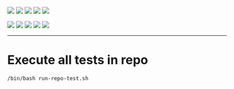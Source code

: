 ![](https://img.shields.io/badge/language-docker-blue)
![](https://img.shields.io/badge/technology-docker,%20xxx-blue)
![](https://img.shields.io/badge/development%20year-2020-orange)
![](https://img.shields.io/badge/contributor-shijiansu-purple)
![](https://img.shields.io/badge/license-MIT-lightgrey)

![](https://img.shields.io/github/languages/top/shijiansu/docker)
![](https://img.shields.io/github/languages/count/shijiansu/docker)
![](https://img.shields.io/github/languages/code-size/shijiansu/docker)
![](https://img.shields.io/github/repo-size/shijiansu/docker)
![](https://img.shields.io/github/last-commit/shijiansu/docker?color=red)

--------------------------------------------------------------------------------

# Execute all tests in repo

`/bin/bash run-repo-test.sh`
